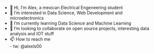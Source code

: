 - 👋 Hi, I’m Alex, a mexican Electrical Engeneering student
- 👀 I’m interested in Data Science, Web Development and microelectronics
- 🌱 I’m currently learning Data Science and Machine Learning
- 💞️ I’m looking to collaborate on open source projects, interesting data analysis and IOT stuff 
- 📫 How to reach me  
        - tw: @alexls00

<!---
aleonsa/aleonsa is a ✨ special ✨ repository because its `README.md` (this file) appears on your GitHub profile.
You can click the Preview link to take a look at your changes.
--->
